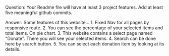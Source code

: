 
Question: Your Readme file will have at least 3 project features. Add at least five
meaningful github commits.


Answer: 
        Some features of this website...
          1. Fixed Nav for all pages by responsive route.
          2. You can see the percentage of your selected items and total items. On pie chart. 
          3. This website contains a select page named "Donate". There you will see your selected items.
          4. Search can be done here by search button.
          5. You can select each donation item by looking at its details.